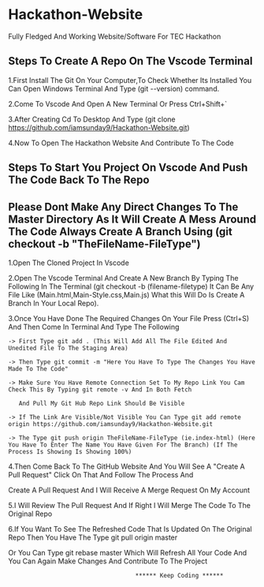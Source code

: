 # Hackathon-Website

Fully Fledged And Working Website/Software For TEC Hackathon 

## Steps To Create A Repo On The Vscode Terminal

1.First Install The Git On Your Computer,To Check Whether Its Installed You Can Open Windows Terminal And Type (git --version) command.

2.Come To Vscode And Open A New Terminal Or Press Ctrl+Shift+`

3.After Creating Cd To Desktop And Type (git clone https://github.com/iamsunday9/Hackathon-Website.git)

4.Now To Open The Hackathon Website And Contribute To The Code

## Steps To Start You Project On Vscode And Push The Code Back To The Repo

## Please Dont Make Any Direct Changes To The Master Directory As It Will Create A Mess Around The Code Always Create A      Branch Using (git checkout -b "TheFileName-FileType")

1.Open The Cloned Project In Vscode

2.Open The Vscode Terminal And Create A New Branch By Typing The Following In The Terminal (git checkout -b (filename-filetype) It Can Be Any File Like (Main.html,Main-Style.css,Main.js) What this Will Do Is Create A Branch In Your Local Repo). 

3.Once You Have Done The Required Changes On Your File Press (Ctrl+S) And Then Come In Terminal And Type The Following 

    -> First Type git add . (This Will Add All The File Edited And Unedited File To The Staging Area)

    -> Then Type git commit -m "Here You Have To Type The Changes You Have Made To The Code"

    -> Make Sure You Have Remote Connection Set To My Repo Link You Cam Check This By Typing git remote -v And In Both Fetch 

       And Pull My Git Hub Repo Link Should Be Visible 

    -> If The Link Are Visible/Not Visible You Can Type git add remote origin https://github.com/iamsunday9/Hackathon-Website.git

    -> The Type git push origin TheFileName-FileType (ie.index-html) (Here You Have To Enter The Name You Have Given For The Branch) (If The Process Is Showing Is Showing 100%)

4.Then Come Back To The GitHub Website And You Will See A "Create A Pull Request" Click On That And Follow The Process And 

  Create A Pull Request And I Will Receive A Merge Request On My Account

5.I Will Review The Pull Request And If Right I Will Merge The Code To The Original Repo

6.If You Want To See The Refreshed Code That Is Updated On The Original Repo Then You Have The Type git pull origin master 

  Or You Can Type git rebase master Which Will Refresh All Your Code And You Can Again Make Changes And Contribute To The 
  Project



                                        ****** Keep Coding ******